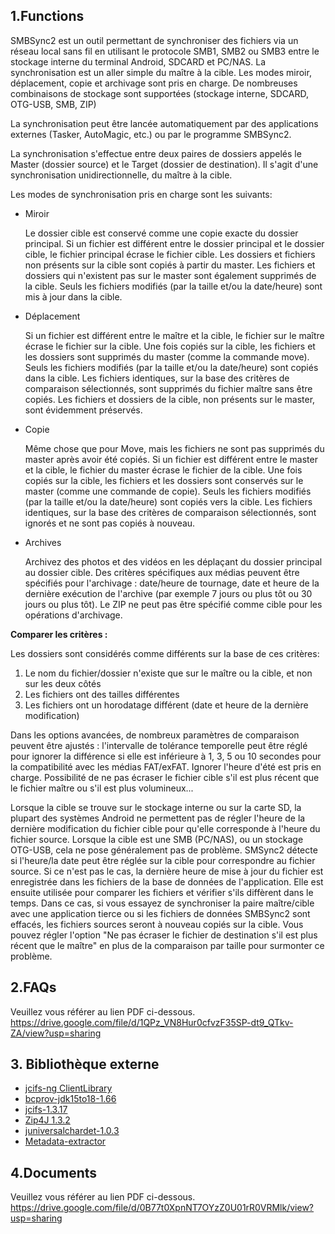 ## 1.Functions
SMBSync2 est un outil permettant de synchroniser des fichiers via un réseau local sans fil en utilisant le protocole SMB1, SMB2 ou SMB3 entre le stockage interne du terminal Android, SDCARD et PC/NAS. La synchronisation est un aller simple du maître à la cible. Les modes miroir, déplacement, copie et archivage sont pris en charge. De nombreuses combinaisons de stockage sont supportées (stockage interne, SDCARD, OTG-USB, SMB, ZIP)

La synchronisation peut être lancée automatiquement par des applications externes (Tasker, AutoMagic, etc.) ou par le programme SMBSync2.

La synchronisation s'effectue entre deux paires de dossiers appelés le Master (dossier source) et le Target (dossier de destination). Il s'agit d'une synchronisation unidirectionnelle, du maître à la cible.

Les modes de synchronisation pris en charge sont les suivants:
- Miroir

  Le dossier cible est conservé comme une copie exacte du dossier principal. Si un fichier est différent entre le dossier principal et le dossier cible, le fichier principal écrase le fichier cible. Les dossiers et fichiers non présents sur la cible sont copiés à partir du master. Les fichiers et dossiers qui n'existent pas sur le master sont également supprimés de la cible. Seuls les fichiers modifiés (par la taille et/ou la date/heure) sont mis à jour dans la cible.

- Déplacement

  Si un fichier est différent entre le maître et la cible, le fichier sur le maître écrase le fichier sur la cible. Une fois copiés sur la cible, les fichiers et les dossiers sont supprimés du master (comme la commande move).
  Seuls les fichiers modifiés (par la taille et/ou la date/heure) sont copiés dans la cible. Les fichiers identiques, sur la base des critères de comparaison sélectionnés, sont supprimés du fichier maître sans être copiés. Les fichiers et dossiers de la cible, non présents sur le master, sont évidemment préservés.

- Copie

  Même chose que pour Move, mais les fichiers ne sont pas supprimés du master après avoir été copiés.
  Si un fichier est différent entre le master et la cible, le fichier du master écrase le fichier de la cible. Une fois copiés sur la cible, les fichiers et les dossiers sont conservés sur le master (comme une commande de copie).
  Seuls les fichiers modifiés (par la taille et/ou la date/heure) sont copiés vers la cible. Les fichiers identiques, sur la base des critères de comparaison sélectionnés, sont ignorés et ne sont pas copiés à nouveau.

- Archives

  Archivez des photos et des vidéos en les déplaçant du dossier principal au dossier cible. Des critères spécifiques aux médias peuvent être spécifiés pour l'archivage : date/heure de tournage, date et heure de la dernière exécution de l'archive (par exemple 7 jours ou plus tôt ou 30 jours ou plus tôt).
  Le ZIP ne peut pas être spécifié comme cible pour les opérations d'archivage.

**Comparer les critères :**

Les dossiers sont considérés comme différents sur la base de ces critères:

1. Le nom du fichier/dossier n'existe que sur le maître ou la cible, et non sur les deux côtés
2. Les fichiers ont des tailles différentes
3. Les fichiers ont un horodatage différent (date et heure de la dernière modification) 

Dans les options avancées, de nombreux paramètres de comparaison peuvent être ajustés : l'intervalle de tolérance temporelle peut être réglé pour ignorer la différence si elle est inférieure à 1, 3, 5 ou 10 secondes pour la compatibilité avec les médias FAT/exFAT. Ignorer l'heure d'été est pris en charge. Possibilité de ne pas écraser le fichier cible s'il est plus récent que le fichier maître ou s'il est plus volumineux...

Lorsque la cible se trouve sur le stockage interne ou sur la carte SD, la plupart des systèmes Android ne permettent pas de régler l'heure de la dernière modification du fichier cible pour qu'elle corresponde à l'heure du fichier source. Lorsque la cible est une SMB (PC/NAS), ou un stockage OTG-USB, cela ne pose généralement pas de problème. SMSync2 détecte si l'heure/la date peut être réglée sur la cible pour correspondre au fichier source. Si ce n'est pas le cas, la dernière heure de mise à jour du fichier est enregistrée dans les fichiers de la base de données de l'application. Elle est ensuite utilisée pour comparer les fichiers et vérifier s'ils diffèrent dans le temps. Dans ce cas, si vous essayez de synchroniser la paire maître/cible avec une application tierce ou si les fichiers de données SMBSync2 sont effacés, les fichiers sources seront à nouveau copiés sur la cible. Vous pouvez régler l'option "Ne pas écraser le fichier de destination s'il est plus récent que le maître" en plus de la comparaison par taille pour surmonter ce problème.

## 2.FAQs
Veuillez vous référer au lien PDF ci-dessous.  
https://drive.google.com/file/d/1QPz_VN8Hur0cfvzF35SP-dt9_QTkv-ZA/view?usp=sharing

## 3. Bibliothèque externe
- [jcifs-ng ClientLibrary](https://github.com/AgNO3/jcifs-ng)
- [bcprov-jdk15to18-1.66](https://mvnrepository.com/artifact/org.bouncycastle/bcprov-jdk15to18/1.66)  
- [jcifs-1.3.17](https://jcifs.samba.org/)
- [Zip4J 1.3.2](https://mvnrepository.com/artifact/net.lingala.zip4j/zip4j/1.3.2)
- [juniversalchardet-1.0.3](https://code.google.com/archive/p/juniversalchardet/)
- [Metadata-extractor](https://github.com/drewnoakes/metadata-extractor)

## 4.Documents
Veuillez vous référer au lien PDF ci-dessous.  
https://drive.google.com/file/d/0B77t0XpnNT7OYzZ0U01rR0VRMlk/view?usp=sharing